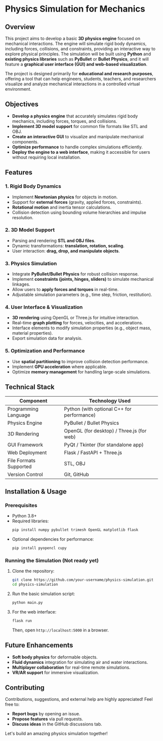 # Physics Simulation for Mechanics

## Overview
This project aims to develop a basic **3D physics engine** focused on mechanical interactions. The engine will simulate rigid body dynamics, including forces, collisions, and constraints, providing an interactive way to explore physical principles. The simulation will be built using **Python** and **existing physics libraries** such as **PyBullet** or **Bullet Physics**, and it will feature a **graphical user interface (GUI) and web-based visualization**.

The project is designed primarily for **educational and research purposes**, offering a tool that can help engineers, students, teachers, and researchers visualize and analyze mechanical interactions in a controlled virtual environment.

## Objectives
- **Develop a physics engine** that accurately simulates rigid body mechanics, including forces, torques, and collisions.
- **Implement 3D model support** for common file formats like STL and OBJ.
- **Create an interactive GUI** to visualize and manipulate mechanical components.
- **Optimize performance** to handle complex simulations efficiently.
- **Deploy the engine to a web interface**, making it accessible for users without requiring local installation.

## Features
### 1. **Rigid Body Dynamics**
- Implement **Newtonian physics** for objects in motion.
- Support for **external forces** (gravity, applied forces, constraints).
- **Rotational motion** and inertia tensor calculations.
- Collision detection using bounding volume hierarchies and impulse resolution.

### 2. **3D Model Support**
- Parsing and rendering **STL and OBJ files**.
- Dynamic transformations: **translation, rotation, scaling**.
- User interaction: **drag, drop, and manipulate objects**.

### 3. **Physics Simulation**
- Integrate **PyBullet/Bullet Physics** for robust collision response.
- Implement **constraints (joints, hinges, sliders)** to simulate mechanical linkages.
- Allow users to **apply forces and torques** in real-time.
- Adjustable simulation parameters (e.g., time step, friction, restitution).

### 4. **User Interface & Visualization**
- **3D rendering** using OpenGL or Three.js for intuitive interaction.
- Real-time **graph plotting** for forces, velocities, and accelerations.
- Interface elements to modify simulation properties (e.g., object mass, material properties).
- Export simulation data for analysis.

### 5. **Optimization and Performance**
- Use **spatial partitioning** to improve collision detection performance.
- Implement **GPU acceleration** where applicable.
- Optimize **memory management** for handling large-scale simulations.

## Technical Stack
| Component                 | Technology Used          |
|---------------------------|-------------------------|
| Programming Language      | Python (with optional C++ for performance) |
| Physics Engine           | PyBullet / Bullet Physics |
| 3D Rendering             | OpenGL (for desktop) / Three.js (for web) |
| GUI Framework            | PyQt / Tkinter (for standalone app) |
| Web Deployment           | Flask / FastAPI + Three.js |
| File Formats Supported   | STL, OBJ |
| Version Control          | Git, GitHub |

## Installation & Usage
### Prerequisites
- Python 3.8+
- Required libraries:
  ```bash
  pip install numpy pybullet trimesh OpenGL matplotlib flask
  ```
- Optional dependencies for performance:
  ```bash
  pip install pyopencl cupy
  ```

### Running the Simulation (Not ready yet)
1. Clone the repository:
   ```bash
   git clone https://github.com/your-username/physics-simulation.git
   cd physics-simulation
   ```
2. Run the basic simulation script:
   ```bash
   python main.py
   ```
3. For the web interface:
   ```bash
   flask run
   ```
   Then, open `http://localhost:5000` in a browser.

## Future Enhancements
- **Soft body physics** for deformable objects.
- **Fluid dynamics** integration for simulating air and water interactions.
- **Multiplayer collaboration** for real-time remote simulations.
- **VR/AR support** for immersive visualization.

## Contributing
Contributions, suggestions, and external help are highly appreciated! Feel free to:
- **Report bugs** by opening an issue.
- **Propose features** via pull requests.
- **Discuss ideas** in the GitHub discussions tab.

Let's build an amazing physics simulation together!

